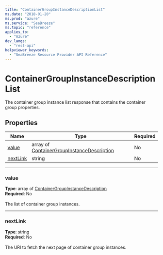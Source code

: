 ```yaml
---
title: "ContainerGroupInstanceDescriptionList"
ms.date: "2018-01-20"
ms.prod: "azure"
ms.service: "SeaBreeze"
ms.topic: "reference"
applies_to: 
  - "Azure"
dev_langs: 
  - "rest-api"
helpviewer_keywords: 
  - "SeaBreeze Resource Provider API Reference"
---
```

# ContainerGroupInstanceDescriptionList

The container group instance list response that contains the container group properties.

## Properties
| Name | Type | Required |
| --- | --- | --- |
| [value](#value) | array of [ContainerGroupInstanceDescription](seabreeze-model-containergroupinstancedescription.md) | No |
| [nextLink](#nextlink) | string | No |

____
### value
__Type__: array of [ContainerGroupInstanceDescription](seabreeze-model-containergroupinstancedescription.md) <br/>
__Required__: No<br/>
<br/>
The list of container group instances.

____
### nextLink
__Type__: string <br/>
__Required__: No<br/>
<br/>
The URI to fetch the next page of container group instances.
